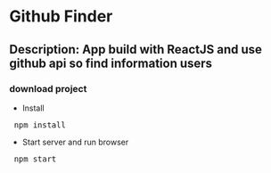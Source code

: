 # Github Finder

## Description: App build with ReactJS and use github api so find information users

### download project
* Install
<pre> npm install </pre>
* Start server and run browser
<pre> npm start </pre>
